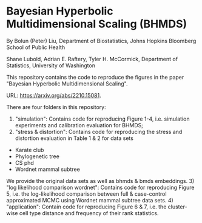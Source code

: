 # Bayesian Hyperbolic Multidimensional Scaling (BHMDS)
By Bolun (Peter) Liu, Department of Biostatistics, Johns Hopkins Bloomberg School of Public Health

Shane Lubold, Adrian E. Raftery, Tyler H. McCormick, Department of Statistics, University of Washington

This repository contains the code to reproduce the figures in the paper "Bayesian Hyperbolic Multidimensional Scaling".

URL: https://arxiv.org/abs/2210.15081. 

There are four folders in this repository:
1) "simulation": Contains code for reproducing Figure 1-4, i.e. simulation experiments and calibration evaluation for BHMDS;
2) "stress & distortion": Contains code for reproducing the stress and distortion evaluation in Table 1 & 2 for data sets
- Karate club
- Phylogenetic tree
- CS phd
- Wordnet mammal subtree

We provide the original data sets as well as bhmds & bmds embeddings.
3) "log likelihood comparison wordnet": Contains code for reproducing Figure 5, i.e. the log-likelihood comparison between full & case-control approximated MCMC using Wordnet mammal subtree data sets. 
4) "application": Contain code for reproducing Figure 6 & 7, i.e. the cluster-wise cell type distance and frequency of their rank statistics. 
